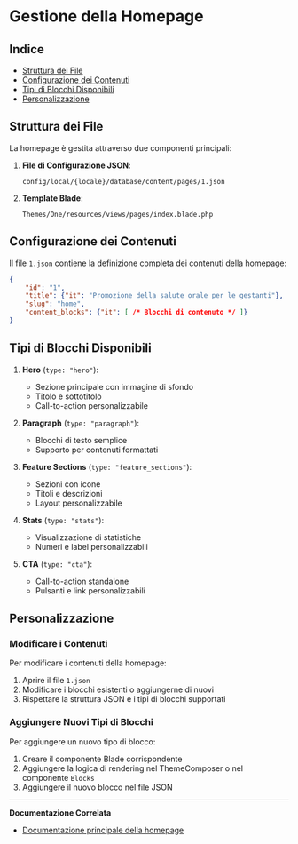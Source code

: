 # Gestione della Homepage

## Indice
- [Struttura dei File](#struttura-dei-file)
- [Configurazione dei Contenuti](#configurazione-dei-contenuti)
- [Tipi di Blocchi Disponibili](#tipi-di-blocchi-disponibili)
- [Personalizzazione](#personalizzazione)

## Struttura dei File

La homepage è gestita attraverso due componenti principali:

1. **File di Configurazione JSON**:
   ```
   config/local/{locale}/database/content/pages/1.json
   ```
2. **Template Blade**:
   ```
   Themes/One/resources/views/pages/index.blade.php
   ```

## Configurazione dei Contenuti

Il file `1.json` contiene la definizione completa dei contenuti della homepage:

```json
{
    "id": "1",
    "title": {"it": "Promozione della salute orale per le gestanti"},
    "slug": "home",
    "content_blocks": {"it": [ /* Blocchi di contenuto */ ]}
}
```

## Tipi di Blocchi Disponibili

1. **Hero** (`type: "hero"`):
   - Sezione principale con immagine di sfondo
   - Titolo e sottotitolo
   - Call-to-action personalizzabile

2. **Paragraph** (`type: "paragraph"`):
   - Blocchi di testo semplice
   - Supporto per contenuti formattati

3. **Feature Sections** (`type: "feature_sections"`):
   - Sezioni con icone
   - Titoli e descrizioni
   - Layout personalizzabile

4. **Stats** (`type: "stats"`):
   - Visualizzazione di statistiche
   - Numeri e label personalizzabili

5. **CTA** (`type: "cta"`):
   - Call-to-action standalone
   - Pulsanti e link personalizzabili

## Personalizzazione

### Modificare i Contenuti

Per modificare i contenuti della homepage:

1. Aprire il file `1.json`
2. Modificare i blocchi esistenti o aggiungerne di nuovi
3. Rispettare la struttura JSON e i tipi di blocchi supportati

### Aggiungere Nuovi Tipi di Blocchi

Per aggiungere un nuovo tipo di blocco:

1. Creare il componente Blade corrispondente
2. Aggiungere la logica di rendering nel ThemeComposer o nel componente `Blocks`
3. Aggiungere il nuovo blocco nel file JSON

---

**Documentazione Correlata**

- [Documentazione principale della homepage](../../../../docs/gestione-homepage.md)
